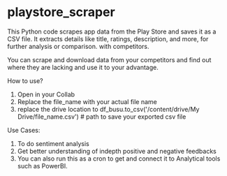 # playstore_scraper
This Python code scrapes app data from the Play Store and saves it as a CSV file. It extracts details like title, ratings, description, and more, for further analysis or comparison. with competitors.

You can scrape and download data from your competitors and find out where they are lacking and use it to your advantage.

How to use?

1) Open in your Collab
2) Replace the file_name with your actual file name
3) replace the drive location to df_busu.to_csv('/content/drive/My Drive/file_name.csv') # path to save your exported csv file

Use Cases:
1) To do sentiment analysis
2) Get better understanding of indepth positive and negative feedbacks
3) You can also run this as a cron to get and connect it to Analytical tools such as PowerBI.


